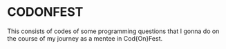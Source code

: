 # CODONFEST

This consists of codes of some programming questions that I gonna do on the course of my journey as a mentee in Cod{On}Fest.

